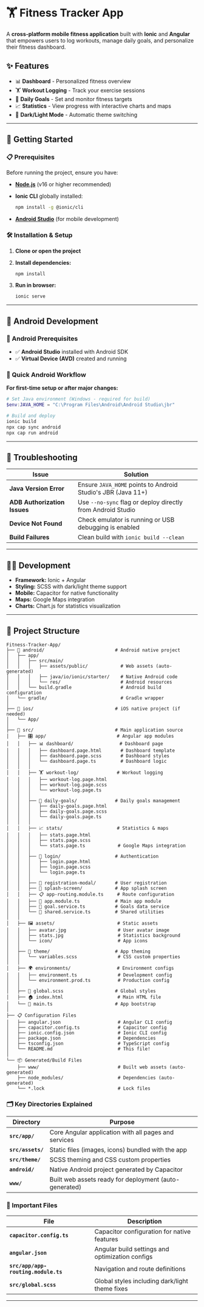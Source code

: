# 🏋️ Fitness Tracker App

A **cross-platform mobile fitness application** built with **Ionic** and **Angular** that empowers users to log workouts, manage daily goals, and personalize their fitness dashboard.

## ✨ Features

- 📊 **Dashboard** - Personalized fitness overview
- 🏋️ **Workout Logging** - Track your exercise sessions
- 🎯 **Daily Goals** - Set and monitor fitness targets
- 📈 **Statistics** - View progress with interactive charts and maps
- 🌙 **Dark/Light Mode** - Automatic theme switching

---

## 🚀 Getting Started

### 📋 Prerequisites

Before running the project, ensure you have:

- **[Node.js](https://nodejs.org/)** (v16 or higher recommended)
- **Ionic CLI** globally installed:

  ```bash
  npm install -g @ionic/cli
  ```

- **[Android Studio](https://developer.android.com/studio)** (for mobile development)

### 🛠️ Installation & Setup

1. **Clone or open the project**

2. **Install dependencies:**

   ```bash
   npm install
   ```

3. **Run in browser:**

   ```bash
   ionic serve
   ```

---

## 📱 Android Development

### 🔧 Android Prerequisites

- ✅ **Android Studio** installed with Android SDK
- ✅ **Virtual Device (AVD)** created and running

### 🚀 Quick Android Workflow

**For first-time setup or after major changes:**

```powershell
# Set Java environment (Windows - required for build)
$env:JAVA_HOME = "C:\Program Files\Android\Android Studio\jbr"

# Build and deploy
ionic build
npx cap sync android
npx cap run android
```

---

## 🔧 Troubleshooting

| Issue | Solution |
|-------|----------|
| **Java Version Error** | Ensure `JAVA_HOME` points to Android Studio's JBR (Java 11+) |
| **ADB Authorization Issues** | Use `--no-sync` flag or deploy directly from Android Studio |
| **Device Not Found** | Check emulator is running or USB debugging is enabled |
| **Build Failures** | Clean build with `ionic build --clean` |

---

## 🧑‍💻 Development

- **Framework:** Ionic + Angular
- **Styling:** SCSS with dark/light theme support
- **Mobile:** Capacitor for native functionality
- **Maps:** Google Maps integration
- **Charts:** Chart.js for statistics visualization

---

## 📁 Project Structure


```
Fitness-Tracker-App/
├── 📱 android/                          # Android native project
│   ├── app/
│   │   ├── src/main/
│   │   │   ├── assets/public/            # Web assets (auto-generated)
│   │   │   ├── java/io/ionic/starter/    # Native Android code
│   │   │   └── res/                      # Android resources
│   │   └── build.gradle                  # Android build configuration
│   └── gradle/                           # Gradle wrapper
│
├── 🍎 ios/                              # iOS native project (if needed)
│   └── App/
│
├── 📱 src/                              # Main application source
│   ├── 🎛️ app/                          # Angular app modules
│   │   ├── 📊 dashboard/                 # Dashboard page
│   │   │   ├── dashboard.page.html       # Dashboard template
│   │   │   ├── dashboard.page.scss       # Dashboard styles
│   │   │   └── dashboard.page.ts         # Dashboard logic
│   │   │
│   │   ├── 🏋️ workout-log/              # Workout logging
│   │   │   ├── workout-log.page.html
│   │   │   ├── workout-log.page.scss
│   │   │   └── workout-log.page.ts
│   │   │
│   │   ├── 🎯 daily-goals/              # Daily goals management
│   │   │   ├── daily-goals.page.html
│   │   │   ├── daily-goals.page.scss
│   │   │   └── daily-goals.page.ts
│   │   │
│   │   ├── 📈 stats/                    # Statistics & maps
│   │   │   ├── stats.page.html
│   │   │   ├── stats.page.scss
│   │   │   └── stats.page.ts            # Google Maps integration
│   │   │
│   │   ├── 🔐 login/                    # Authentication
│   │   │   ├── login.page.html
│   │   │   ├── login.page.scss
│   │   │   └── login.page.ts
│   │   │
│   │   ├── 🎨 registration-modal/       # User registration
│   │   ├── 💫 splash-screen/            # App splash screen
│   │   ├── 📋 app-routing.module.ts     # Route configuration
│   │   ├── 🧩 app.module.ts             # Main app module
│   │   ├── 🔧 goal.service.ts           # Goals data service
│   │   └── 🔧 shared.service.ts         # Shared utilities
│   │
│   ├── 🖼️ assets/                       # Static assets
│   │   ├── avatar.jpg                   # User avatar image
│   │   ├── stats.jpg                    # Statistics background
│   │   └── icon/                        # App icons
│   │
│   ├── 🎨 theme/                        # App theming
│   │   └── variables.scss               # CSS custom properties
│   │
│   ├── 🌍 environments/                 # Environment configs
│   │   ├── environment.ts               # Development config
│   │   └── environment.prod.ts          # Production config
│   │
│   ├── 🎨 global.scss                   # Global styles
│   ├── 🏠 index.html                    # Main HTML file
│   └── 🚀 main.ts                       # App bootstrap
│
├── 📋 Configuration Files
│   ├── angular.json                     # Angular CLI config
│   ├── capacitor.config.ts              # Capacitor config
│   ├── ionic.config.json                # Ionic CLI config
│   ├── package.json                     # Dependencies
│   ├── tsconfig.json                    # TypeScript config
│   └── README.md                        # This file!
│
└── 📦 Generated/Build Files
    ├── www/                             # Built web assets (auto-generated)
    ├── node_modules/                    # Dependencies (auto-generated)
    └── *.lock                           # Lock files
```

### 🗂️ Key Directories Explained

| Directory | Purpose |
|-----------|---------|
| **`src/app/`** | Core Angular application with all pages and services |
| **`src/assets/`** | Static files (images, icons) bundled with the app |
| **`src/theme/`** | SCSS theming and CSS custom properties |
| **`android/`** | Native Android project generated by Capacitor |
| **`www/`** | Built web assets ready for deployment (auto-generated) |

### 📄 Important Files

| File | Description |
|------|-------------|
| **`capacitor.config.ts`** | Capacitor configuration for native features |
| **`angular.json`** | Angular build settings and optimization configs |
| **`src/app/app-routing.module.ts`** | Navigation and route definitions |
| **`src/global.scss`** | Global styles including dark/light theme fixes |

---

